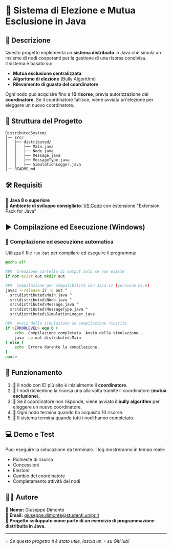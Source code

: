 # 🚀 Sistema di Elezione e Mutua Esclusione in Java

## 📌 Descrizione
Questo progetto implementa un **sistema distribuito** in Java che simula un insieme di nodi cooperanti per la gestione di una risorsa condivisa.  
Il sistema è basato su:
- **Mutua esclusione centralizzata**
- **Algoritmo di elezione** (Bully Algorithm)
- **Rilevamento di guasto del coordinatore**

Ogni nodo può acquisire fino a **10 risorse**, previa autorizzazione del **coordinatore**. Se il coordinatore fallisce, viene avviata un'elezione per eleggere un nuovo coordinatore.

## 📂 Struttura del Progetto
```
DistributedSystem/
│── src/
│   ├── distributed/
│   │   ├── Main.java
│   │   ├── Node.java
│   │   ├── Message.java
│   │   ├── MessageType.java
│   │   ├── SimulationLogger.java
│── README.md
```

## 🛠️ Requisiti
🔹 **Java 8 o superiore**  
🔹 **Ambiente di sviluppo consigliato**: [VS Code](https://code.visualstudio.com/) con estensione "Extension Pack for Java"

## ▶️ Compilazione ed Esecuzione (Windows)
### 🔧 Compilazione ed esecuzione automatica
Utilizza il file `run.bat` per compilare ed eseguire il programma:
```bat
@echo off

REM  Creazione cartella di output solo se non esiste
if not exist out mkdir out

REM  Compilazione per compatibilità con Java 17 (versione 61.0)
javac --release 17 -d out ^
  src\distributed\Main.java ^
  src\distributed\Node.java ^
  src\distributed\Message.java ^
  src\distributed\MessageType.java ^
  src\distributed\SimulationLogger.java

REM  Avvio della simulazione se compilazione riuscita
if %ERRORLEVEL% equ 0 (
    echo  Compilazione completata. Avvio della simulazione...
    java -cp out distributed.Main
) else (
    echo  Errore durante la compilazione.
)
pause
```

## 🔄 Funzionamento
1. 🔹 Il nodo con ID più alto è inizialmente il **coordinatore**.
2. 🔹 I nodi richiedono la risorsa una alla volta tramite il coordinatore (**mutua esclusione**).
3. 🔹 Se il coordinatore non risponde, viene avviato il **bully algorithm** per eleggere un nuovo coordinatore.
4. 🔹 Ogni nodo termina quando ha acquisito 10 risorse.
5. 🔹 Il sistema termina quando tutti i nodi hanno completato.

## 💻 Demo e Test
Puoi eseguire la simulazione da terminale. I log mostreranno in tempo reale:
- Richieste di risorsa
- Concessioni
- Elezioni
- Cambio del coordinatore
- Completamento attività dei nodi

## 👨‍💻 Autore
📌 **Nome:** Giuseppe Dimonte  
📌 **Email:** giuseppe.dimonte@studenti.unipr.it  
📌 **Progetto sviluppato come parte di un esercizio di programmazione distribuita in Java.**

---
💡 *Se questo progetto ti è stato utile, lascia un ⭐ su GitHub!*
